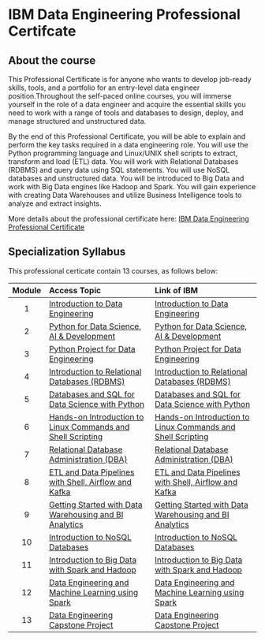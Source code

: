 # IBM Data Engineering Professional Certifcate

## About the course

This Professional Certificate is for anyone who wants to develop job-ready skills, tools, and a portfolio for an entry-level data engineer position.Throughout the self-paced online courses, you will immerse yourself in the role of a data engineer and acquire the essential skills you need to work with a range of tools and databases to design, deploy, and manage structured and unstructured data.

By the end of this Professional Certificate, you will be able to explain and perform the key tasks required in a data engineering role. You will use the Python programming language and Linux/UNIX shell scripts to extract, transform and load (ETL) data. You will work with Relational Databases (RDBMS) and query data using SQL statements. You will use NoSQL databases and unstructured data. You will be introduced to Big Data and work with Big Data engines like Hadoop and Spark. You will gain experience with creating Data Warehouses and utilize Business Intelligence tools to analyze and extract insights.

More details about the professional certificate here: [IBM Data Engineering Professional Certificate](https://www.coursera.org/learn/introduction-to-data-engineering)

## Specialization Syllabus

This professional certicate contain 13 courses, as follows below:

| Module | Access Topic | Link of IBM |
|:------:|:------------|:--------------|
| 1      | [Introduction to Data Engineering](https://github.com/anderson-ferreira-83/3_1_Data_Engineering_IBM_Certificate/tree/main/Module_1_Intro_to_Data_Enginnering)             |  [Introduction to Data Engineering](https://www.coursera.org/learn/introduction-to-data-engineering/home/welcome)              |
| 2      | [Python for Data Science, AI & Development](https://github.com/anderson-ferreira-83/3_1_Data_Engineering_IBM_Certificate/tree/main/Module_2_Python_Data_Science)             |  [Python for Data Science, AI & Development](https://www.coursera.org/learn/python-for-applied-data-science-ai/home/welcome)              |
| 3      | [Python Project for Data Engineering](https://github.com/anderson-ferreira-83/3_1_Data_Engineering_IBM_Certificate/tree/main/Module_3_Python_Project_Data_Engineering)             |  [Python Project for Data Engineering](https://www.coursera.org/learn/python-project-for-data-engineering/home/welcome)              |
| 4      | [Introduction to Relational Databases (RDBMS)](https://github.com/anderson-ferreira-83/3_1_Data_Engineering_IBM_Certificate/tree/main/Module_4_Introduction_Relational_Database_RDBMS)             |  [Introduction to Relational Databases (RDBMS)](https://www.coursera.org/learn/introduction-to-relational-databases/home/welcome)              |
| 5      | [Databases and SQL for Data Science with Python](https://github.com/anderson-ferreira-83/3_1_Data_Engineering_IBM_Certificate/tree/main/Module_5_Databases_SQL_Python)             |  [Databases and SQL for Data Science with Python](https://www.coursera.org/learn/sql-data-science/home/welcome)              |
| 6      | [Hands-on Introduction to Linux Commands and Shell Scripting](https://github.com/anderson-ferreira-83/3_1_Data_Engineering_IBM_Certificate/tree/main/Module_6_Hands_On_Linux_Commands)             |  [Hands-on Introduction to Linux Commands and Shell Scripting](https://www.coursera.org/learn/hands-on-introduction-to-linux-commands-and-shell-scripting/home/welcome)              |
| 7      | [Relational Database Administration (DBA)](https://github.com/anderson-ferreira-83/3_1_Data_Engineering_IBM_Certificate/tree/main/Module_7_Relational_Database_Administration_DBA)             |  [Relational Database Administration (DBA)](https://www.coursera.org/learn/relational-database-administration/home/welcome)              |
| 8      | [ETL and Data Pipelines with Shell, Airflow and Kafka](https://github.com/anderson-ferreira-83/3_1_Data_Engineering_IBM_Certificate/tree/main/Module_8_ETL_Pipeline_Airflow_Kafka)             |  [ETL and Data Pipelines with Shell, Airflow and Kafka](https://www.coursera.org/learn/etl-and-data-pipelines-shell-airflow-kafka/home/welcome)              |
| 9      | [Getting Started with Data Warehousing and BI Analytics](https://github.com/anderson-ferreira-83/3_1_Data_Engineering_IBM_Certificate/tree/main/Module_9_Data_Warehousing_BI)             |  [Getting Started with Data Warehousing and BI Analytics](https://www.coursera.org/learn/getting-started-with-data-warehousing-and-bi-analytics/home/welcome)              |
| 10     | [Introduction to NoSQL Databases](https://github.com/anderson-ferreira-83/3_1_Data_Engineering_IBM_Certificate/tree/main/Module_10_Intro_NoSQL_Databases)            |   [Introduction to NoSQL Databases](https://www.coursera.org/learn/introduction-to-nosql-databases/home/welcome)             |
| 11     | [Introduction to Big Data with Spark and Hadoop](https://github.com/anderson-ferreira-83/3_1_Data_Engineering_IBM_Certificate/tree/main/Module_11_Intro_Big_Data_Spark_Hadoop)             |  [Introduction to Big Data with Spark and Hadoop](https://www.coursera.org/learn/introduction-to-big-data-with-spark-hadoop/home/welcome)              |
| 12     | [Data Engineering and Machine Learning using Spark](https://github.com/anderson-ferreira-83/3_1_Data_Engineering_IBM_Certificate/tree/main/Module_12_ML_Using_Spark)             |  [Data Engineering and Machine Learning using Spark](https://www.coursera.org/learn/data-engineering-and-machine-learning-using-spark/home/welcome)              |
| 13     | [Data Engineering Capstone Project](https://github.com/anderson-ferreira-83/3_1_Data_Engineering_IBM_Certificate/tree/main/Module_13_Data_Engineering_Capstone_Project)             |  [Data Engineering Capstone Project](https://www.coursera.org/learn/data-enginering-capstone-project/home/welcome)              |
